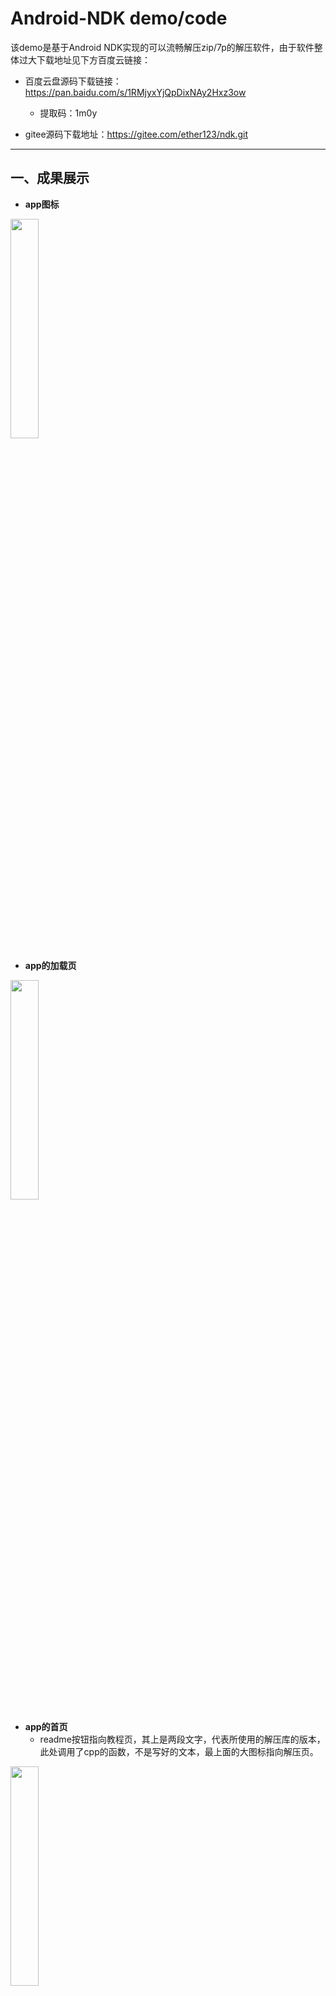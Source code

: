 # Android-NDK demo/code

该demo是基于Android NDK实现的可以流畅解压zip/7p的解压软件，由于软件整体过大下载地址见下方百度云链接：  

* 百度云盘源码下载链接：<https://pan.baidu.com/s/1RMjyxYjQpDixNAy2Hxz3ow>  
    - 提取码：1m0y    
  
* gitee源码下载地址：<https://gitee.com/ether123/ndk.git>

***

## 一、成果展示

* __app图标__  

<img src="https://github.com/Shadowmeoth/learn_android/blob/master/ndk/t%26p/image/show.jpg" width="30%">  

* __app的加载页__  

<img src="https://github.com/Shadowmeoth/learn_android/blob/master/ndk/t%26p/image/show1.jpg" width="30%">  

* __app的首页__  
    - readme按钮指向教程页，其上是两段文字，代表所使用的解压库的版本，此处调用了cpp的函数，不是写好的文本，最上面的大图标指向解压页。  

<img src="https://github.com/Shadowmeoth/learn_android/blob/master/ndk/t%26p/image/show2.jpg" width="30%">  

* __解压页__  
    - 从上至下，依次为：返回图标，选择解压方式，选择文件：未选择时显示none,解压路径：这里为了方便直接写好了一个路径，在android/data/com.example.ndk/files/extracted 路径下解压，本路径在安装app后就会生成。  
    - 使用方法：依次点击选择方式按钮，选择路径按钮，解压执行按钮。  

<img src="https://github.com/Shadowmeoth/learn_android/blob/master/ndk/t%26p/image/show3.jpg" width="30%">  
<img src="https://github.com/Shadowmeoth/learn_android/blob/master/ndk/t%26p/image/show4.jpg" width="30%">  

* __选择方式按钮调用本机自带的文档应用以选择压缩包__  

<img src="https://github.com/Shadowmeoth/learn_android/blob/master/ndk/t%26p/image/show5.jpg" width="30%">  

* __成功选择__  
    - 成功选择后，app会返回成功信息，app中所有信息均为底部弹出格式。  

<img src="https://github.com/Shadowmeoth/learn_android/blob/master/ndk/t%26p/image/show6.jpg" width="30%">  

* __错误选择__  
    - 如果选择的文件格式和选择的解压方式不一致，就会在cpp的代码中返回错误。  

<img src="https://github.com/Shadowmeoth/learn_android/blob/master/ndk/t%26p/image/show7.jpg" width="30%">  

* __解压成功__  
    - 解压成功后会给出相应提示。  

<img src="https://github.com/Shadowmeoth/learn_android/blob/master/ndk/t%26p/image/show8.jpg" width="30%">  

* __刚才选择的文件的解压后文件__  

<img src="https://github.com/Shadowmeoth/learn_android/blob/master/ndk/t%26p/image/show9.jpg" width="30%">  


## 二、部分核心代码解析

### 1、导入7z和zlib的项目

* __导入7z项目__  
1. 结构图:  
下图是本项目大致的结构图，unzip是用来解压7z文件时使用的。可以看出unzip的结构和本项目本身的一致，所以unzip就是一个项目，他被引用到了本项目中。  
![download ndk](https://github.com/Shadowmeoth/learn_android/blob/master/ndk/t%26p/image/change1.png)  

2. 在app路径下的Gradie Scripts上做一系列修改：  
![download ndk](https://github.com/Shadowmeoth/learn_android/blob/master/ndk/t%26p/image/change1.png)  
* build.gradie
    - 以下为导入项目的代码段：  
    ```
    dependencies {
        implementation project(':un7zip')
        implementation 'com.getkeepsafe.relinker:relinker:1.3.1'
        implementation 'androidx.appcompat:appcompat:1.1.0'
        implementation 'androidx.constraintlayout:constraintlayout:1.1.3'
        testImplementation 'junit:junit:4.12'
        androidTestImplementation 'androidx.test.ext:junit:1.1.1'
        androidTestImplementation 'androidx.test.espresso:espresso-core:3.2.0'
    }
    ```
    - 注意，其中的各种导入，并不是固定的，而是依据导入的项目中要用到什么而导入什么。而到底要导入什么，可以先在写入第一句，本次中为implementation project(':un7zip')，以及完成以下所有操作后执行一遍build,弹出的错误中就包含了需要引入的部分。  
    - 另外需要注意的是不要写错build.gradie,Gradie Scripts下会有两个build.gradie，分别是本项目的，和导入的项目的，as会在文件名后标注其作用的module,只需要改本项目的就可以了。  
* roguard-rules.pro
    - 添加导入的项目里的class, 本项目中就是`- keep class com.hzy.lib7z.** {*; }`。  
    - 注意，proguard-rules.pro也是两个，as也在文件名后做了标注，注意区分。
![download ndk](https://github.com/Shadowmeoth/learn_android/blob/master/ndk/t%26p/image/change1.png)  

* setting.gradie  
    - 添加要引入的项目，本项目中为`include ':app', ':un7zip'`，其中app为本项目的，un7zip就是要导入的。  
![download ndk](https://github.com/Shadowmeoth/learn_android/blob/master/ndk/t%26p/image/change1.png)  

3. 至此，就可以在java代码中导入了。  
    - 并不需要导入so之类的文件，因为这些都在要导入的项目中做了，我们要做的只是import他。  
![download ndk](https://github.com/Shadowmeoth/learn_android/blob/master/ndk/t%26p/image/change1.png)  

***

* __导入zlib库__  
值得注意的是，虽然在about ndk提供的资料中，生成so和使用so被放在了一起，但其实这是两个可以分开的行为，以下就用一个项目生成，另一个项目使用为例。  

1. 生成  
    - Zlib-1.2.11目录下的Android.mk：  
![download ndk](https://github.com/Shadowmeoth/learn_android/blob/master/ndk/t%26p/image/change1.png)  

    - jni下的android.mk：  
![download ndk](https://github.com/Shadowmeoth/learn_android/blob/master/ndk/t%26p/image/change1.png)  
    - 这里`LOCAL_STATIC_LIBRARIES := libzlib`，定义了.a文件的名，`LOCAL_MODULE := libmyzlibtest`定义了模块的名。  
    - 因为zlib是一个在win/linux下都可用的库，所以生成时不需要zlib中的全部代码，Android.mk中写下的就是要用到的部分。  
    
    - 生成所在项目的结构:
![download ndk](https://github.com/Shadowmeoth/learn_android/blob/master/ndk/t%26p/image/change1.png)  

    - 点击之前定义好的额外工具ndk-build，就可以obj/local下生成各架构下的so文件。  
![download ndk](https://github.com/Shadowmeoth/learn_android/blob/master/ndk/t%26p/image/change1.png)  

2. 使用  
    - 将生成的so和a文件复制到本项目中的jniLibs中：  
![download ndk](https://github.com/Shadowmeoth/learn_android/blob/master/ndk/t%26p/image/change1.png)  

    - 但是跨项目的生成有一个问题，就是生成环境要和使用环境保持一致，由于在生成时是在com.hello.zlib的项目下生成的，那么调用时，就要在这个路径下使用，而本项目的路径是com.example.ndk，所以这里就需要新建专门的路径了。  
    
    - 在对应的java文件下导入后加上如下代码段：  
    ```
    static {
        System.loadLibrary("myzlibtest");
    }
    ```
![download ndk](https://github.com/Shadowmeoth/learn_android/blob/master/ndk/t%26p/image/change1.png)  

    - 如果想在其他java页面上使用，只需要和7z时一样，import就好。  
![download ndk](https://github.com/Shadowmeoth/learn_android/blob/master/ndk/t%26p/image/change1.png)  
    
***

## 三、编写调用程序

* 调用很简单,java和cpp两边的函数命名一致就可以实现调用，以本项目中的一个函数为例，本函数是用来解压zip文件的。  

* 需要两个string变量，返回一个string变量。  

* 在JAVA端加入如下代码行：  
    ```
    public static native String unzip(String input, String output);
    ```
    
* 在cpp端加入如下代码段：  
    ```
    extern "C"
    JNIEXPORT jstring JNICALL Java_com_hello_zlib_ZlibActivity_unzip(JNIEnv* env, jobject thiz, jstring input, jstring output)
    {
        text(jstringTostring(env,input),jstringTostring(env,output));
        return input;
    }
    ```
    
* 这样，java端就实现了调用cpp函数。  

***

## 四、app交互编写

### 1、实现两秒后界面自动跳转到主页
* 可以利用LoadActivity类中的StartMainActivity()函数来实现这个功能。具体步骤如下：  

1. 在函数中定义一个TimerTask抽象类，来完成对java Timer类的时间调度，即在定义时间结束后向MainActivity类发送一条启动信息，并同时结束LoadActivity启动页从而完成自动跳转。  
```
TimerTask delaytast=new TimerTask() {
    @Override
    public void run() {
        Intent mainIntent=new Intent(LoadActivity.this,MainActivity.class);
        startActivity(mainIntent);
        LoadActivity.this.finish();
    }
};
```

2. 定义计时器并设定时间两秒后运行线程任务。  
```
Timer timer=new Timer();
timer.schedule(delaytast,2000);
```

### 2、实现界面下入下出效果
* 由anim_1.xml、anim_2.xml实现下入，anim_3.xml、anim_4.xml实现下出，两两差别不大。这里只对下入动画效果的实现做详细解释，具体如下：  

1. 首先在文件最开始利用`android:duration="250"`定义动画持续时间为250毫秒，这将作为整个动画的完成时间，四个文件保持一样。  

2. 在anim_1.xml中通过设置fromYDelta和toYDelta的值设定动画起始时 Y坐标上的位置从界面100%的位置（画面最底端）到动画结束时 Y坐标上的位置的0值（画面最顶端），完成下入的表面设置（下出则将fromYDelta设为0，toYDelta设为100%即可）。但由于此时画面只是整个平移上去遮住下面的界面，效果不太明显，所以还需要anim_2.xml文件实现辅助的动画效果。  
```
<translate
    android:fromYDelta="100%"
    android:toYDelta="0" />
```

3. 在anim_2.xml中通过fromXScale、toXScale等值调整初始X轴缩放比例、结束X轴缩放比例以及y轴的缩放比例，1表示无变化，并设置pivotX和pivotY来设置缩放起点X、y轴坐标，这个时候就可以实现在下一个界面出现到界面50%的位置的时候，后面的那个界面缩小到了原来的90%。  
```
<scale
    android:fromXScale="1"
    android:fromYScale="1"
    android:pivotX="50%"
    android:pivotY="50%"
    android:toXScale="0.9"
    android:toYScale="0.9" />
```
* 实现效果如下图所示：  
![download ndk](https://github.com/Shadowmeoth/learn_android/blob/master/ndk/t%26p/image/change1.png)  

4. 实现了大小变化之后需要再实现一个透明度的变化来增加效果的真实性：通过设置fromAlpha和toAlpha设置动画开始的透明度和结束时的透明度，1是完全不透明，0是完全透明，这里不需要完全透明，差不多就可以了，所以我这里设定的结束透明度为0.3。这样就可以完整实现下面界面从下进入的同时前一个界面缩小并逐渐变黑（显出背景色）的效果。  
```
<alpha
    android:fromAlpha="1"
    android:toAlpha="0.3" />
```
* 下出效果则把初始和结束值倒一下就可以了，这里不作详述。  

* 实现最终效果如下图所示：  
![download ndk](https://github.com/Shadowmeoth/learn_android/blob/master/ndk/t%26p/image/change1.png)  

5. 在跳转界面中用以下函数调用文件实现动画效果：  
```
overridePendingTransition(R.anim.anim_1,R.anim.anim_2);
```
* 后面两个文件顺序没有严格要求，可以随便放。  

***

## 五、app优化的相关尝试

### 1、非阻塞相关概念  
* __非阻塞：__  
    - 阻塞和非阻塞通常形容多线程间的相互影响。比如一个线程占用了临界区资源，那么其它所有需要这个资源的线程就必须在这个临界区中进行等待，等待会导致线程挂起。这种情况就是阻塞。此时，如果占用资源的线程一直不愿意释放资源，那么其它所有阻塞在这个临界区上的线程都不能工作。而非阻塞允许多个线程同时进入临界区。  
    - 通俗的说阻塞就是干不完不准回来，非阻塞就是你先干，我现看看有其他事没有，完了告诉我一声。  
    
* __NIO:__  
    - NIO是new I/O的简写,非阻塞在Android开发中主要是NIO非阻塞包，从jdk1.4开始引入。  
    - 相对应传统的I/O，比如Socket的accpet()、read()这些方法而言都是阻塞的。  
    - NIO主要使用了Channel和Selector来实现，Java的Selector类似Winsock的Select模式，是一种基于事件驱动的，整个处理方法使用了轮训的状态机。  
    
* 但经过了解非阻塞模式不太适合解决本DEMO的底层代码运行可能存在的问题。  

### 2、点击后退按钮返回主界面/上一界面
* 通过监听函数，监听一个按钮是否被点击，然后实现返回功能。这里给出一个例子。  

1. 创建layout（activity_test.xml）  
    - 在src/main/res/layout鼠标右键new->LayoutResource File，然后输入一个file name,比如:activity_test。点ok键完成创建。   
    
2. 创建activity（TestActivity.java）  
    - src/main/java/com.example.test鼠标右键new->java.class，然后输入一个name，比如，TestActivity。kind选择Activity。点ok键完成创建。  
    - 进入刚创建的TestActivity.java文件在onCreate方法内增加`setContentView(R.layout.activity_test);`用来指向我们刚创建的名为activity_test的layout。
    - 整个函数代码段如下：  
    ```
    public void onCreate(Bundle savedInstanceState) {
        super.onCreate(savedInstanceState);
        setContentView(R.layout.activity_test);
    }
    ```
    
3. 跳转到第刚创建的TestActivity  
    - 在按钮事件增加以下代码:  
    ```
    Intent intent = new Intent();
    intent.setClass(MainActivity.this, TestActivity.class);
    MainActivity.this.startActivity(intent);
    ```
    
4. 在mainfest 中AndroidMainfest 添加Activity  
    ```
    </Activity>
    <Activity android:name="TestActivity">
    </Activity>
    ```
    
### 3、对按下back的作用进行优化
* Android studio模拟机的back键就已经实现了返回上一界面的功能而通过重写onbackpressed（）可以对按下back的作用进行改变。  

* 下面是一些在这个基础上的优化。  

1. 实现点击返回键返回主界面当前界面不销毁  
```
@Override
	public void onBackPressed() {
		Intent i = new Intent(Intent.ACTION_MAIN);
		// i.setFlags(Intent.FLAG_ACTIVITY_NEW_TASK); //如果是服务里调用，必须加入new task标识
		i.addCategory(Intent.CATEGORY_HOME);
		startActivity(i);
	}
```

2. 按back键退出程序时，实现“再按一次退出”的功能  
```
long startTime = 0;
 
@Override
public void onBackPressed() {
 
	long currentTime = System.currentTimeMillis();
	if ((currentTime - startTime) >= 2000) {
		Toast.makeText(MainActivity.this, "再按一次退出", Toast.LENGTH_SHORT).show();
		startTime = currentTime;
	} else {
		finish();
	}
}
```

3. 重写Activity的onKeyDown方法  
    - 这些获取back键都是通过重写onBackPressed()方法实现的，需要Android2.0及之后的版本。在这之前还有一种常规方法，是通过重写Activity的onKeyDown方法来实现。代码如下：  
    ```
    @Override
    public boolean onKeyDown(int keyCode, KeyEvent event)  {
        if (keyCode == KeyEvent.KEYCODE_BACK && event.getRepeatCount() == 0) { //按下的如果是BACK，同时没有重复
           Toast.makeText(xxxx.this,"Back键测试",1).show();
            return true;
        }

        return super.onKeyDown(keyCode, event);
    }
    ```
